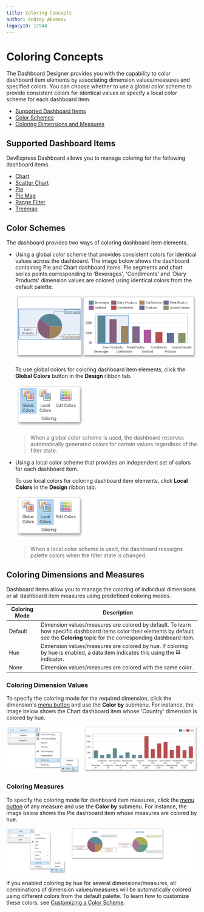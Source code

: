 ```yaml
---
title: Coloring Concepts
author: Andrey Aksenov
legacyId: 17944
---
```

# Coloring Concepts
The Dashboard Designer provides you with the capability to color dashboard item elements by associating dimension values/measures and specified colors. You can choose whether to use a global color scheme to provide consistent colors for identical values or specify a local color scheme for each dashboard item.
* [Supported Dashboard Items](#supporteditems)
* [Color Schemes](#color-schemes)
* [Coloring Dimensions and Measures](#coloring-dimensions-and-measures)

## <a name="supporteditems"/>Supported Dashboard Items
DevExpress Dashboard allows you to manage coloring for the following dashboard items.
* [Chart](../../designing-dashboard-items/chart.md)
* [Scatter Chart](../../designing-dashboard-items/scatter-chart.md)
* [Pie](../../designing-dashboard-items/pies.md)
* [Pie Map](../../designing-dashboard-items/geo-point-maps/pie-map.md)
* [Range Filter](../../designing-dashboard-items/range-filter.md)
* [Treemap](../../designing-dashboard-items/treemap.md)

## <a name="color-schemes"/>Color Schemes
The dashboard provides two ways of coloring dashboard item elements.
* Using a global color scheme that provides consistent colors for identical values across the dashboard. The image below shows the dashboard containing Pie and Chart dashboard items. Pie segments and chart series points corresponding to 'Beverages', 'Condiments' and 'Diary Products' dimension values are colored using identical colors from the default palette.
	
	![Coloring_GlobalColors](../../../../images/img25370.png)
	
	To use global colors for coloring dashboard item elements, click the **Global Colors** button in the **Design** ribbon tab.
	
	![ColoringPage_Ribbon](../../../../images/img25384.png)
	
	> When a global color scheme is used, the dashboard reserves automatically generated colors for certain values regardless of the filter state.
* Using a local color scheme that provides an independent set of colors for each dashboard item.
	
	To use local colors for coloring dashboard item elements, click **Local Colors** in the **Design** ribbon tab.
	
	![LocalColors_Ribbon](../../../../images/img25386.png)
	
	> When a local color scheme is used, the dashboard reassigns palette colors when the filter state is changed.

## <a name="coloring-dimensions-and-measures"/>Coloring Dimensions and Measures
Dashboard items allow you to manage the coloring of individual dimensions or all dashboard item measures using predefined coloring modes.

| Coloring Mode | Description |
|---|---|
| Default | Dimension values/measures are colored by default. To learn how specific dashboard items color their elements by default, see the **Coloring** topic for the corresponding dashboard item. |
| Hue | Dimension values/measures are colored by hue. If coloring by hue is enabled, a data item indicates this using the ![ColoringIndicator](../../../../images/img25453.png) indicator. |
| None | Dimension values/measures are colored with the same color. |

### Coloring Dimension Values

To specify the coloring mode for the required dimension, click the dimension's [menu button](../../ui-elements/data-items-pane.md) and use the **Color by** submenu. For instance, the image below shows the Chart dashboard item whose 'Country' dimension is colored by hue.

![Coloring_DimensionColorByItem](../../../../images/img25374.png)

### Coloring Measures

To specify the coloring mode for dashboard item measures, click the [menu button](../../ui-elements/data-items-pane.md) of any measure and use the **Color by** submenu. For instance, the image below shows the Pie dashboard item whose measures are colored by hue.

![Coloring_MeasuresColorByItem](../../../../images/img25376.png)

If you enabled coloring by hue for several dimensions/measures, all combinations of dimension values/measures will be automatically colored using different colors from the default palette. To learn how to customize these colors, see [Customizing a Color Scheme](customizing-a-color-scheme.md).